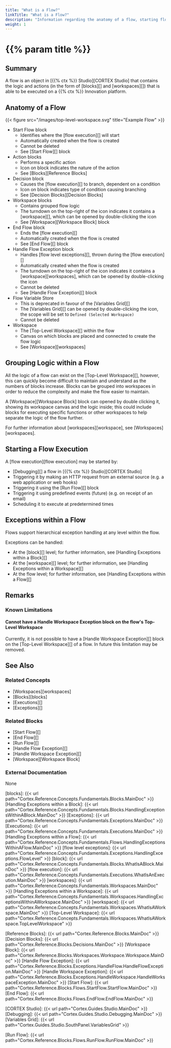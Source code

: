 ```yaml
---
title: "What is a Flow?"
linkTitle: "What is a Flow?"
description: "Information regarding the anatomy of a flow, starting flows, grouping logic within a flow, and handling exceptions within a flow."
weight: 1
---
```


# {{% param title %}}

## Summary

A flow is an object in [{{% ctx %}} Studio][CORTEX Studio] that contains the logic and actions (in the form of [blocks][] and [workspaces][]) that is able to be executed on a {{% ctx %}} Innovation platform.

## Anatomy of a Flow

{{< figure src="/images/top-level-workspace.svg" title="Example Flow" >}}

* Start Flow block
  * Identifies where the [flow execution][] will start
  * Automatically created when the flow is created
  * Cannot be deleted
  * See [Start Flow][] block
* Action blocks
  * Performs a specific action
  * Icon on block indicates the nature of the action
  * See [Blocks][Reference Blocks]
* Decision block
  * Causes the [flow execution][] to branch, dependent on a condition
  * Icon on block indicates type of condition causing branching
  * See [Decision Blocks][Decision Blocks]
* Workspace blocks
  * Contains grouped flow logic
  * The turndown on the top-right of the icon indicates it contains a [workspace][], which can be opened by double-clicking the icon
  * See [Workspace][Workspace Block] block
* End Flow block
  * Ends the [flow execution][]
  * Automatically created when the flow is created
  * See [End Flow][] block
* Handle Flow Exception block
  * Handles [flow level exceptions][], thrown during the [flow execution][]
  * Automatically created when the flow is created
  * The turndown on the top-right of the icon indicates it contains a [workspace][workspaces], which can be opened by double-clicking the icon
  * Cannot be deleted
  * See [Handle Flow Exception][] block
* Flow Variable Store
  * This is deprecated in favour of the [Variables Grid][]
  * The [Variables Grid][] can be opened by double-clicking the icon, the scope will be set to `Defined (Selected Workspace)`
  * Cannot be deleted
* Workspace
  * The [Top-Level Workspace][] within the flow
  * Canvas on which blocks are placed and connected to create the flow logic
  * See [Workspace][workspaces]

## Grouping Logic within a Flow

All the logic of a flow can exist on the [Top-Level Workspace][], however, this can quickly become difficult to maintain and understand as the numbers of blocks increase. Blocks can be grouped into workspaces in order to reduce the complexity and make the flow easier to maintain.

A [Workspace][Workspace Block] block can opened by double clicking it, showing its workspace canvas and the logic inside; this could include blocks for executing specific functions or other workspaces to help separate the logic of the flow further.

For further information about [workspaces][workspace], see [Workspaces][workspaces].

## Starting a Flow Execution

A [flow execution][flow execution] may be started by:

* [Debugging][] a flow in [{{% ctx %}} Studio][CORTEX Studio]
* Triggering it by making an HTTP request from an external source (e.g. a web application or web hooks)
* Triggering it using the [Run Flow][] block
* Triggering it using predefined events (future) (e.g. on receipt of an email)
* Scheduling it to execute at predetermined times

## Exceptions within a Flow

Flows support hierarchical exception handling at any level within the flow.

Exceptions can be handled:

* At the [block][] level; for further information, see [Handling Exceptions within a Block][]
* At the [workspace][] level; for further information, see [Handling Exceptions within a Workspace][]
* At the flow level; for further information, see [Handling Exceptions within a Flow][]

## Remarks

### Known Limitations

#### Cannot have a Handle Workspace Exception block on the flow's Top-Level Workspace

Currently, it is not possible to have a [Handle Workspace Exception][] block on the [Top-Level Workspace][] of a flow. In future this limitation may be removed.

## See Also

### Related Concepts

* [Workspaces][workspaces]
* [Blocks][blocks]
* [Executions][]
* [Exceptions][]

### Related Blocks

* [Start Flow][]
* [End Flow][]
* [Run Flow][]
* [Handle Flow Exception][]
* [Handle Workspace Exception][]
* [Workspace][Workspace Block]

### External Documentation

None

[blocks]: {{< url path="Cortex.Reference.Concepts.Fundamentals.Blocks.MainDoc" >}}
[Handling Exceptions within a Block]: {{< url path="Cortex.Reference.Concepts.Fundamentals.Blocks.HandlingExceptionsWithinABlock.MainDoc" >}}
[Exceptions]: {{< url path="Cortex.Reference.Concepts.Fundamentals.Exceptions.MainDoc" >}}
[Executions]: {{< url path="Cortex.Reference.Concepts.Fundamentals.Executions.MainDoc" >}}
[Handling Exceptions within a Flow]: {{< url path="Cortex.Reference.Concepts.Fundamentals.Flows.HandlingExceptionsWithinAFlow.MainDoc" >}}
[flow level exceptions]: {{< url path="Cortex.Reference.Concepts.Fundamentals.Exceptions.HandlingExceptions.FlowLevel" >}}
[block]: {{< url path="Cortex.Reference.Concepts.Fundamentals.Blocks.WhatIsABlock.MainDoc" >}}
[flow execution]: {{< url path="Cortex.Reference.Concepts.Fundamentals.Executions.WhatIsAnExecution.MainDoc" >}}
[workspaces]: {{< url path="Cortex.Reference.Concepts.Fundamentals.Workspaces.MainDoc" >}}
[Handling Exceptions within a Workspace]: {{< url path="Cortex.Reference.Concepts.Fundamentals.Workspaces.HandlingExceptionsWithinAWorkspace.MainDoc" >}}
[workspace]: {{< url path="Cortex.Reference.Concepts.Fundamentals.Workspaces.WhatIsAWorkspace.MainDoc" >}}
[Top-Level Workspace]: {{< url path="Cortex.Reference.Concepts.Fundamentals.Workspaces.WhatIsAWorkspace.TopLevelWorkspace" >}}

[Reference Blocks]: {{< url path="Cortex.Reference.Blocks.MainDoc" >}}
[Decision Blocks]: {{< url path="Cortex.Reference.Blocks.Decisions.MainDoc" >}}
[Workspace Block]: {{< url path="Cortex.Reference.Blocks.Workspaces.Workspace.Workspace.MainDoc" >}}
[Handle Flow Exception]: {{< url path="Cortex.Reference.Blocks.Exceptions.HandleFlow.HandleFlowException.MainDoc" >}}
[Handle Workspace Exception]: {{< url path="Cortex.Reference.Blocks.Exceptions.HandleWorkspace.HandleWorkspaceException.MainDoc" >}}
[Start Flow]: {{< url path="Cortex.Reference.Blocks.Flows.StartFlow.StartFlow.MainDoc" >}}
[End Flow]: {{< url path="Cortex.Reference.Blocks.Flows.EndFlow.EndFlow.MainDoc" >}}

[CORTEX Studio]: {{< url path="Cortex.Guides.Studio.MainDoc" >}}
[Debugging]: {{< url path="Cortex.Guides.Studio.Debugging.MainDoc" >}}
[Variables Grid]: {{< url path="Cortex.Guides.Studio.SouthPanel.VariablesGrid" >}}

[Run Flow]: {{< url path="Cortex.Reference.Blocks.Flows.RunFlow.RunFlow.MainDoc" >}}
